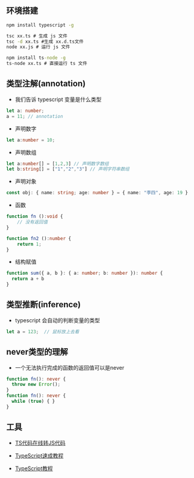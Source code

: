 

## 环境搭建

```cmd
npm install typescript -g 

tsc xx.ts # 生成 js 文件
tsc -d xx.ts #生成 xx.d.ts文件
node xx.js # 运行 js 文件

npm install ts-node -g 
ts-node xx.ts # 直接运行 ts 文件
```







## 类型注解(annotation)

-   我们告诉 typescript 变量是什么类型

```typescript
let a: number;
a = 11; // annotation
```

-   声明数字

```typescript
let a:number = 10;
```

-   声明数组

```typescript
let a:number[] = [1,2,3] // 声明数字数组
let b:string[] = ["1","2","3"] // 声明字符串数组
```

-   声明对象

```typescript
const obj: { name: string; age: number } = { name: "李四", age: 19 }
```

-   函数

```typescript
function fn ():void {
    // 没有返回值
}

function fn2 ():number {
	return 1;
}
```

-   结构赋值

```typescript
function sum({ a, b }: { a: number; b: number }): number {
  return a + b
}
```



## 类型推断(inference)

-   typescript 会自动的判断变量的类型

```typescript
let a = 123;  // 鼠标放上去看
```

## never类型的理解

-   一个无法执行完成的函数的返回值可以是never

```typescript
function fn(): never {
  throw new Error();
}
function fn(): never {
  while (true) { }
}
```



## 工具

-   [TS代码在线转JS代码 ](https://www.typescriptlang.org/zh/play?#code/Q)

-   [TypeScript速成教程](https://github.com/joye61/typescript-tutorial)
-   [TypeScript教程](https://ts.xcatliu.com/)